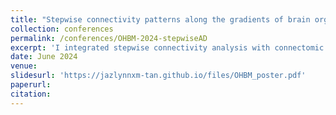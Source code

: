 ```yaml
---
title: "Stepwise connectivity patterns along the gradients of brain organization in Alzheimer's disease"
collection: conferences
permalink: /conferences/OHBM-2024-stepwiseAD
excerpt: 'I integrated stepwise connectivity analysis with connectomic gradients to investigate network reorganization in AD. See [this paper](/publications/gradientsAD) for more details.'
date: June 2024
venue: 
slidesurl: 'https://jazlynnxm-tan.github.io/files/OHBM_poster.pdf'
paperurl: 
citation:
---
```

